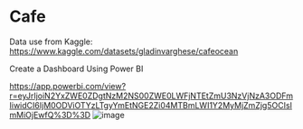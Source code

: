 # Cafe

Data use from Kaggle:
https://www.kaggle.com/datasets/gladinvarghese/cafeocean

Create a Dashboard Using Power BI

https://app.powerbi.com/view?r=eyJrIjoiN2YxZWE0ZDgtNzM2NS00ZWE0LWFjNTEtZmU3NzVjNzA3ODFmIiwidCI6IjM0ODViOTYzLTgyYmEtNGE2Zi04MTBmLWI1Y2MyMjZmZjg5OCIsImMiOjEwfQ%3D%3D
![image](https://github.com/jovan-W/Cafe/assets/116880763/6d1b4877-ec35-4bd5-a344-a7f1e19951a6)
